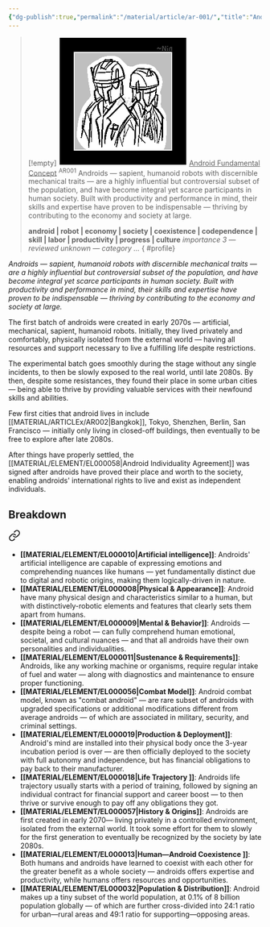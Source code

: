 ```yaml
---
{"dg-publish":true,"permalink":"/material/article/ar-001/","title":"Android Fundamental Concept","tags":["-article"]}
---
```


>[!empty]
> ![RESOURCE/ASSET/ICON/AR001.png|icon](/img/user/RESOURCE/ASSET/ICON/AR001.png) <u class="title">Android Fundamental Concept</u> <sup class="title">AR001</sup> <b class="title"> </b>
> Androids — sapient, humanoid robots with discernible mechanical traits — are a highly influential but controversial subset of the population, and have become integral yet scarce participants in human society. Built with productivity and performance in mind, their skills and expertise have proven to be indispensable — thriving by contributing to the economy and society at large.
> 
> <b>android | robot | economy | society | coexistence | codependence | skill | labor | productivity | progress | culture</b>
> <i class="small">importance 3 — reviewed unknown — category …</i>
{ #profile}


*Androids — sapient, humanoid robots with discernible mechanical traits — are a highly influential but controversial subset of the population, and have become integral yet scarce participants in human society. Built with productivity and performance in mind, their skills and expertise have proven to be indispensable — thriving by contributing to the economy and society at large.*

The first batch of androids were created in early 2070s — artificial, mechanical, sapient, humanoid robots. Initially, they lived privately and comfortably, physically isolated from the external world — having all resources and support necessary to live a fulfilling life despite restrictions.

The experimental batch goes smoothly during the stage without any single incidents, to then be slowly exposed to the real world, until late 2080s. By then, despite some resistances, they found their place in some urban cities — being able to thrive by providing valuable services with their newfound skills and abilities.

Few first cities that android lives in include [[MATERIAL/ARTICLEx/AR002\|Bangkok]], Tokyo, Shenzhen, Berlin, San Francisco — initially only living in closed-off buildings, then eventually to be free to explore after late 2080s.

After things have properly settled, the [[MATERIAL/ELEMENT/EL000058\|Android Individuality Agreement]] was signed after androids have proved their place and worth to the society, enabling androids' international rights to live and exist as independent individuals.

## Breakdown


<div class="transclusion internal-embed is-loaded"><a class="markdown-embed-link" href="/material/element/el-000002/#elements" aria-label="Open link"><svg xmlns="http://www.w3.org/2000/svg" width="24" height="24" viewBox="0 0 24 24" fill="none" stroke="currentColor" stroke-width="2" stroke-linecap="round" stroke-linejoin="round" class="svg-icon lucide-link"><path d="M10 13a5 5 0 0 0 7.54.54l3-3a5 5 0 0 0-7.07-7.07l-1.72 1.71"></path><path d="M14 11a5 5 0 0 0-7.54-.54l-3 3a5 5 0 0 0 7.07 7.07l1.71-1.71"></path></svg></a><div class="markdown-embed">



- **[[MATERIAL/ELEMENT/EL000010\|Artificial intelligence]]**: Androids' artificial intelligence are capable of expressing emotions and comprehending nuances like humans — yet fundamentally distinct due to digital and robotic origins, making them logically-driven in nature.
- **[[MATERIAL/ELEMENT/EL000008\|Physical & Appearance]]**: Android have many physical design and characteristics similar to a human, but with distinctively-robotic elements and features that clearly sets them apart from humans.
- **[[MATERIAL/ELEMENT/EL000009\|Mental & Behavior]]**: Androids — despite being a robot — can fully comprehend human emotional, societal, and cultural nuances — and that all androids have their own personalities and individualities.
- **[[MATERIAL/ELEMENT/EL000011\|Sustenance & Requirements]]**: Androids, like any working machine or organisms, require regular intake of fuel and water — along with diagnostics and maintenance to ensure proper functioning.
- **[[MATERIAL/ELEMENT/EL000056\|Combat Model]]**: Android combat model, known as "combat android" — are rare subset of androids with upgraded specifications or additional modifications different from average androids — of which are associated in military, security, and criminal settings.
- **[[MATERIAL/ELEMENT/EL000019\|Production & Deployment]]**: Android's mind are installed into their physical body once the 3-year incubation period is over — are then officially deployed to the society with full autonomy and independence, but has financial obligations to pay back to their manufacturer.
- **[[MATERIAL/ELEMENT/EL000018\|Life Trajectory ]]**: Androids life trajectory usually starts with a period of training, followed by signing an individual contract for financial support and career boost — to then thrive or survive enough to pay off any obligations they got.
- **[[MATERIAL/ELEMENT/EL000057\|History & Origins]]**: Androids are first created in early 2070— living privately in a controlled environment, isolated from the external world. It took some effort for them to slowly for the first generation to eventually be recognized by the society by late 2080s.
- **[[MATERIAL/ELEMENT/EL000013\|Human—Android Coexistence ]]**: Both humans and androids have learned to coexist with each other for the greater benefit as a whole society — androids offers expertise and productivity, while humans offers resources and opportunities.
- **[[MATERIAL/ELEMENT/EL000032\|Population & Distribution]]**: Android makes up a tiny subset of the world population, at 0.1% of 8 billion population globally — of which are further cross-divided into 24:1 ratio for urban—rural areas and 49:1 ratio for supporting—opposing areas.

</div></div>

